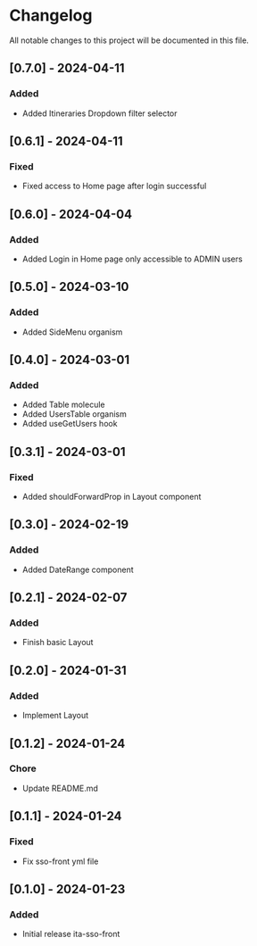 # Changelog

All notable changes to this project will be documented in this file.

## [0.7.0] - 2024-04-11

### Added

- Added Itineraries Dropdown filter selector

## [0.6.1] - 2024-04-11

### Fixed

- Fixed access to Home page after login successful

## [0.6.0] - 2024-04-04

### Added

- Added Login in Home page only accessible to ADMIN users

## [0.5.0] - 2024-03-10

### Added

- Added SideMenu organism

## [0.4.0] - 2024-03-01

### Added

- Added Table molecule
- Added UsersTable organism
- Added useGetUsers hook

## [0.3.1] - 2024-03-01

### Fixed

- Added shouldForwardProp in Layout component

## [0.3.0] - 2024-02-19

### Added

- Added DateRange component

## [0.2.1] - 2024-02-07

### Added

- Finish basic Layout

## [0.2.0] - 2024-01-31

### Added

- Implement Layout

## [0.1.2] - 2024-01-24

### Chore

- Update README.md

## [0.1.1] - 2024-01-24

### Fixed

- Fix sso-front yml file

## [0.1.0] - 2024-01-23

### Added

- Initial release ita-sso-front
